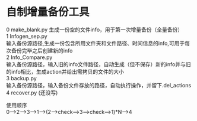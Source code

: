 # 自制增量备份工具

0   make_blank.py 
    生成一份空的文件info，用于第一次增量备份（全量备份）  
1   Infogen_sep.py  
    输入备份源路径,生成一份包含所用文件夹和文件路径、时间信息的info,可用于每次备份完毕之后创建新的info  
2   Info_Compare.py  
    输入备份源路径，输入旧的info文件路径，自动生成（但不保存）新的info并与旧的info相比，生成action并给出需拷贝的文件的大小  
3   backup.py  
    输入备份源路径，输入备份文件存放的路径，自动执行操作，并留下.del_actions  
4   recover.py (还没写)  

使用顺序  
0-->2-->3-->1-->(2-->check-->3-->check-->1)*N-->4
